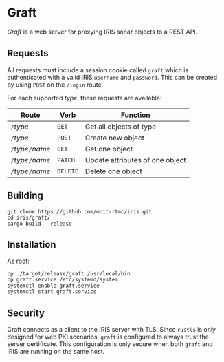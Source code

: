 # Graft

*Graft* is a web server for proxying IRIS sonar objects to a REST API.

## Requests

All requests must include a session cookie called `graft` which is authenticated
with a valid IRIS `username` and `password`.  This can be created by using
`POST` on the `/login` route.

For each supported *type*, these requests are available:

Route              | Verb     | Function
-------------------|----------|------------------------
`/`*type*          | `GET`    | Get all objects of type
`/`*type*          | `POST`   | Create new object
`/`*type*`/`*name* | `GET`    | Get one object
`/`*type*`/`*name* | `PATCH`  | Update attributes of one object
`/`*type*`/`*name* | `DELETE` | Delete one object

## Building

```
git clone https://github.com/mnit-rtmc/iris.git
cd iris/graft/
cargo build --release
```

## Installation

As root:
```
cp ./target/release/graft /usr/local/bin
cp graft.service /etc/systemd/system
systemctl enable graft.service
systemctl start graft.service
```

## Security

Graft connects as a client to the IRIS server with TLS.  Since `rustls` is only
designed for web PKI scenarios, `graft` is configured to always trust the server
certificate.  This configuration is only secure when both `graft` and IRIS are
running on the same host.
